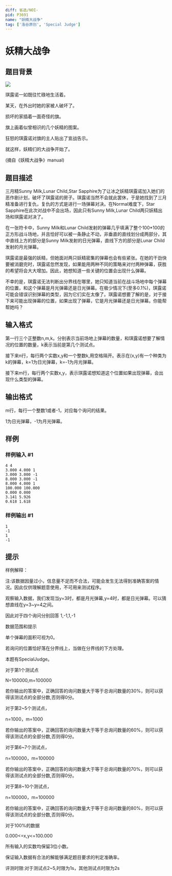 ```yaml
---
diff: 省选/NOI-
pid: P3691
name: "妖精大战争"
tag: ['洛谷原创', 'Special Judge']
---
```

# 妖精大战争
## 题目背景

 ![](https://cdn.luogu.com.cn/upload/pic/4726.png) 

琪露诺一如既往忙碌地生活着。

某天，在外出时她的家被人破坏了。

损坏的家插着一面奇怪的旗。

旗上画着似曾相识的几个妖精的图案。

狂怒的琪露诺对旗的主人贴出了宣战告示。

就这样，妖精们的大战争开始了。

(摘自《妖精大战争》manual)

## 题目描述

三月精Sunny Milk,Lunar Child,Star Sapphire为了让冰之妖精琪露诺加入她们的恶作剧计划，破坏了琪露诺的房子。琪露诺当然不会就此罢休，于是她找到了三月精准备进行复仇，复仇的方式是进行一场弹幕对决。在Normal难度下，Star Sapphire在此次对战中不会出场，因此只有Sunny Milk,Lunar Child两只妖精出场和琪露诺对决了。

在一张符卡中，Sunny Milk和Lunar Child发射的弹幕几乎填满了整个100\*100的正方形战斗场地，并且恰好可以被一条静止不动，非垂直的直线划分成两部分，其中直线上方的部分是Sunny Milk发射的日光弹幕，直线下方的部分是Lunar Child发射的月光弹幕。

琪露诺是最强的妖精，但她面对两只妖精密集的弹幕也会有些紧张。在她的干劲快要被消磨完时，琪露诺忽然发现，如果能用两种不同的策略来对付两种弹幕，获胜的希望将会大大增加。因此，她想知道一些关键的位置会出现什么弹幕。

不幸的是，琪露诺无法判断出分界线在哪里，她只知道当前在战斗场地中每个弹幕的位置，和这个弹幕是月光弹幕还是日光弹幕。在极少情况下(至多0.1%)，琪露诺可能会错误识别弹幕的类型，因为它们实在太像了。琪露诺想要了解的是，对于接下来可能出现弹幕的位置，如果出现了弹幕，它是月光弹幕还是日光弹幕。你能帮帮她吗？

## 输入格式

第一行三个正整数n,m,k。分别表示当前场地上弹幕的数量，和琪露诺想要了解情况的位置的数量，k表示当前是第几个测试点。

接下来n行，每行两个实数x,y和一个整数k,用空格隔开。表示在(x,y)有一个种类为k的弹幕，k=1为日光弹幕，k=-1为月光弹幕。

接下来m行，每行两个实数x,y，表示琪露诺想知道这个位置如果出现弹幕，会出现什么类型的弹幕。

## 输出格式

m行，每行一个整数1或者-1，对应每个询问的结果。

1为日光弹幕，-1为月光弹幕。

## 样例

### 样例输入 #1
```
4 4
3.000 4.000 1
3.000 3.000 -1
8.000 3.000 -1
8.000 4.000 1
100.000 100.000
0.000 0.000
3.141 5.926
0.618 1.618
```
### 样例输出 #1
```
1
-1
1
-1
```
## 提示

样例解释：

注:该数据因量过小，信息量不足而不合法，可能会发生无法得到准确答案的情况。因此仅供理解题意使用，不可用来测试程序。

观察输入数据，我们发现当y=3时，都是月光弹幕,y=4时，都是日光弹幕。可以猜想直线在y=3~y=4之间。

因此对于四个询问分别回答 1,-1,1,-1

数据范围和提示

单个弹幕的面积可视为0。

若询问的位置恰好落在分界线上，当做在分界线的下方处理。

本题有SpecialJudge。

对于第1个测试点

N=100000,m=100000

若你输出的答案中，正确回答的询问数量大于等于总询问数量的30%，则可以获得该测试点的全部分数,否则得0分。

对于第2~5个测试点，

n=1000，m=1000

若你输出的答案中，正确回答的询问数量大于等于总询问数量的60%，则可以获得该测试点的全部分数,否则得0分。

对于第6~7个测试点，

n=100000，m=100000

若你输出的答案中，正确回答的询问数量大于等于总询问数量的70%，则可以获得该测试点的全部分数,否则得0分。

对于第8~10个测试点，

n=100000，m=100000

若你输出的答案中，正确回答的询问数量大于等于总询问数量的80%，则可以获得该测试点的全部分数,否则得0分。

对于100%的数据

0.000<=x,y<=100.000

所有输入的实数均保留3位小数。

保证输入数据有合法的解能够满足题目要求的判定准确率。

评测时限:对于测试点2~5,时限为1s，其他测试点时限为2s

